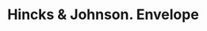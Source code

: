 ---
doi: 10.7916/D85H8T9R
date_other: '1887'
date_other_textual: '1887'
form: printed ephemera
genre:
- Envelopes
name:
- Hincks & Johnson
object_in_context_url: https://biggert.cul.columbia.edu/items/view/ave_biggert_00057
subject_hierarchical_geographic:
- Bridgeport, Connecticut, United States
subject_name:
- Hincks & Johnson
title: Hincks & Johnson. Envelope
sort_title: Hincks & Johnson. Envelope
call_number: ave_biggert_00057
coordinates:
- 41.186388888888885,-73.19555555555556
pid: ave_biggert_00057
identifiers: ave_biggert_00057
thumbnail: https://derivativo-3.library.columbia.edu/iiif/2/ldpd:342847/full/!256,256/0/native.jpg
permalink: /biggert/ave_biggert_00057/
layout: iiif-image-page
---